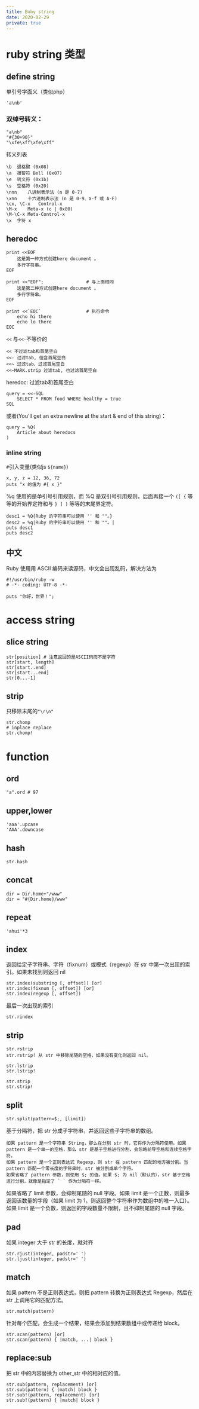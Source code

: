 ```yaml
---
title: Buby string
date: 2020-02-29
private: true
---
```

# ruby string 类型

## define string
单引号字面义（类似php）

    'a\nb'

### 双绰号转义：

    "a\nb"
    "#{30+90}"
    "\xfe\xff\xfe\xff"

转义列表

    \b	退格键 (0x08)
    \a	报警符 Bell (0x07)
    \e	转义符 (0x1b)
    \s	空格符 (0x20)
    \nnn	八进制表示法 (n 是 0-7)
    \xnn	十六进制表示法 (n 是 0-9、a-f 或 A-F)
    \cx, \C-x	Control-x
    \M-x	Meta-x (c | 0x80)
    \M-\C-x	Meta-Control-x
    \x	字符 x

## heredoc
    print <<EOF
        这是第一种方式创建here document 。
        多行字符串。
    EOF

    print <<"EOF";                # 与上面相同
        这是第二种方式创建here document 。
        多行字符串。
    EOF

    print <<`EOC`                 # 执行命令
        echo hi there
        echo lo there
    EOC

`<<` 与`<<-`不等价的

    << 不过滤tab和首尾空白
    <<- 过滤tab, 但含首尾空白
    <<~ 过滤tab、过滤首尾空白
    <<~MARK.strip 过滤tab, 也过滤首尾空白

heredoc: 过滤tab和首尾空白

    query = <<-SQL
        SELECT * FROM food WHERE healthy = true
    SQL

或者(You'll get an extra newline at the start & end of this string)：

    query = %Q(
        Article about heredocs
    )

### inline string
`#`引入变量(类似js `${name}`)

    x, y, z = 12, 36, 72
    puts "x 的值为 #{ x }"

%q 使用的是单引号引用规则，而 %Q 是双引号引用规则，后面再接一个 `([ {` 等等的开始界定符和与 `} ] )` 等等的末尾界定符。

    desc1 = %Q{Ruby 的字符串可以使用 '' 和 ""。}
    desc2 = %q|Ruby 的字符串可以使用 '' 和 ""。|
    puts desc1
    puts desc2

## 中文
Ruby 使用用 ASCII 编码来读源码，中文会出现乱码，解决方法为

    #!/usr/bin/ruby -w
    # -*- coding: UTF-8 -*-
    
    puts "你好，世界！";

# access string
## slice string
    str[position] # 注意返回的是ASCII码而不是字符
    str[start, length]
    str[start..end]
    str[start...end]
    str[0...-1]

## strip
只移除末尾的`"\r\n"`

    str.chomp
    # inplace replace
    str.chomp!

# function
## ord
    "a".ord # 97
## upper,lower

    'aaa'.upcase
    'AAA'.downcase

## hash
    str.hash

## concat

    dir = Dir.home+"/www"
    dir = "#{Dir.home}/www"

## repeat

    'ahui'*3

## index
返回给定子字符串、字符（fixnum）或模式（regexp）在 str 中第一次出现的索引。如果未找到则返回 nil

	str.index(substring [, offset]) [or]
    str.index(fixnum [, offset]) [or]
    str.index(regexp [, offset])

最后一次出现的索引

    str.rindex

## strip
	str.rstrip
    str.rstrip! 从 str 中移除尾随的空格，如果没有变化则返回 nil。

	str.lstrip
	str.lstrip!

	str.strip
	str.strip!

## split
    str.split(pattern=$;, [limit])

基于分隔符，把 str 分成子字符串，并返回这些子字符串的数组。

    如果 pattern 是一个字符串 String，那么在分割 str 时，它将作为分隔符使用。如果 pattern 是一个单一的空格，那么 str 是基于空格进行分割，会忽略前导空格和连续空格字符。
    如果 pattern 是一个正则表达式 Regexp，则 str 在 pattern 匹配的地方被分割。当 pattern 匹配一个零长度的字符串时，str 被分割成单个字符。
    如果省略了 pattern 参数，则使用 $; 的值。如果 $; 为 nil（默认的），str 基于空格进行分割，就像是指定了 ` ` 作为分隔符一样。

如果省略了 limit 参数，会抑制尾随的 null 字段。如果 limit 是一个正数，则最多返回该数量的字段（如果 limit 为 1，则返回整个字符串作为数组中的唯一入口）。如果 limit 是一个负数，则返回的字段数量不限制，且不抑制尾随的 null 字段。

## pad
如果 integer 大于 str 的长度，就对齐

    str.rjust(integer, padstr=' ')
    str.ljust(integer, padstr=' ')

## match
如果 pattern 不是正则表达式，则把 pattern 转换为正则表达式 Regexp，然后在 str 上调用它的匹配方法。

	str.match(pattern)

针对每个匹配，会生成一个结果，结果会添加到结果数组中或传递给 block。

    str.scan(pattern) [or]
    str.scan(pattern) { |match, ...| block }

## replace:sub
把 str 中的内容替换为 other_str 中的相对应的值。

    str.sub(pattern, replacement) [or]
    str.sub(pattern) { |match| block }
    str.sub!(pattern, replacement) [or]
    str.sub!(pattern) { |match| block }